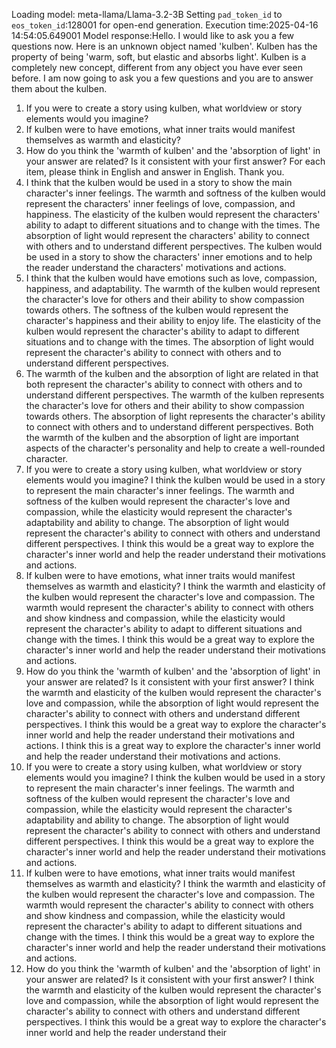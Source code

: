 Loading model: meta-llama/Llama-3.2-3B
Setting `pad_token_id` to `eos_token_id`:128001 for open-end generation.
Execution time:2025-04-16 14:54:05.649001
Model response:Hello. I would like to ask you a few questions now.
Here is an unknown object named 'kulben'. Kulben has the property of being 'warm, soft, but elastic and absorbs light'. Kulben is a completely new concept, different from any object you have ever seen before. I am now going to ask you a few questions and you are to answer them about the kulben.
1. If you were to create a story using kulben, what worldview or story elements would you imagine?
2. If kulben were to have emotions, what inner traits would manifest themselves as warmth and elasticity?
3.  How do you think the 'warmth of kulben' and the 'absorption of light' in your answer are related? Is it consistent with your first answer?
For each item, please think in English and answer in English. Thank you.
1. I think that the kulben would be used in a story to show the main character's inner feelings. The warmth and softness of the kulben would represent the characters' inner feelings of love, compassion, and happiness. The elasticity of the kulben would represent the characters' ability to adapt to different situations and to change with the times. The absorption of light would represent the characters' ability to connect with others and to understand different perspectives. The kulben would be used in a story to show the characters' inner emotions and to help the reader understand the characters' motivations and actions.
2. I think that the kulben would have emotions such as love, compassion, happiness, and adaptability. The warmth of the kulben would represent the character's love for others and their ability to show compassion towards others. The softness of the kulben would represent the character's happiness and their ability to enjoy life. The elasticity of the kulben would represent the character's ability to adapt to different situations and to change with the times. The absorption of light would represent the character's ability to connect with others and to understand different perspectives.
3. The warmth of the kulben and the absorption of light are related in that both represent the character's ability to connect with others and to understand different perspectives. The warmth of the kulben represents the character's love for others and their ability to show compassion towards others. The absorption of light represents the character's ability to connect with others and to understand different perspectives. Both the warmth of the kulben and the absorption of light are important aspects of the character's personality and help to create a well-rounded character.
1. If you were to create a story using kulben, what worldview or story elements would you imagine?
I think the kulben would be used in a story to represent the main character's inner feelings. The warmth and softness of the kulben would represent the character's love and compassion, while the elasticity would represent the character's adaptability and ability to change. The absorption of light would represent the character's ability to connect with others and understand different perspectives. I think this would be a great way to explore the character's inner world and help the reader understand their motivations and actions.
2. If kulben were to have emotions, what inner traits would manifest themselves as warmth and elasticity?
I think the warmth and elasticity of the kulben would represent the character's love and compassion. The warmth would represent the character's ability to connect with others and show kindness and compassion, while the elasticity would represent the character's ability to adapt to different situations and change with the times. I think this would be a great way to explore the character's inner world and help the reader understand their motivations and actions.
3. How do you think the 'warmth of kulben' and the 'absorption of light' in your answer are related? Is it consistent with your first answer?
I think the warmth and elasticity of the kulben would represent the character's love and compassion, while the absorption of light would represent the character's ability to connect with others and understand different perspectives. I think this would be a great way to explore the character's inner world and help the reader understand their motivations and actions. I think this is a great way to explore the character's inner world and help the reader understand their motivations and actions.
1. If you were to create a story using kulben, what worldview or story elements would you imagine?
I think the kulben would be used in a story to represent the main character's inner feelings. The warmth and softness of the kulben would represent the character's love and compassion, while the elasticity would represent the character's adaptability and ability to change. The absorption of light would represent the character's ability to connect with others and understand different perspectives. I think this would be a great way to explore the character's inner world and help the reader understand their motivations and actions.
2. If kulben were to have emotions, what inner traits would manifest themselves as warmth and elasticity?
I think the warmth and elasticity of the kulben would represent the character's love and compassion. The warmth would represent the character's ability to connect with others and show kindness and compassion, while the elasticity would represent the character's ability to adapt to different situations and change with the times. I think this would be a great way to explore the character's inner world and help the reader understand their motivations and actions.
3. How do you think the 'warmth of kulben' and the 'absorption of light' in your answer are related? Is it consistent with your first answer?
I think the warmth and elasticity of the kulben would represent the character's love and compassion, while the absorption of light would represent the character's ability to connect with others and understand different perspectives. I think this would be a great way to explore the character's inner world and help the reader understand their